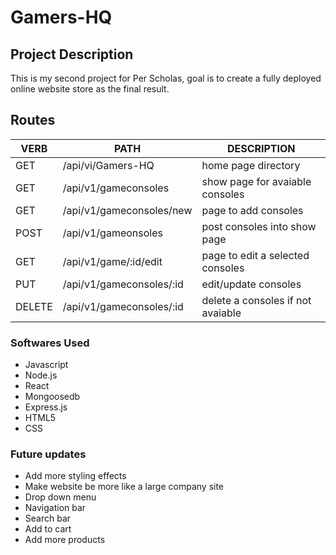 # Gamers-HQ
## Project Description
This is my second project for Per Scholas, goal is to create a fully deployed online website store as the final result.
## **Routes**
   VERB 		 | 		  PATH 		 |  	 DESCRIPTION
------------ | ------------- | -------------------
GET | /api/vi/Gamers-HQ | home page directory |
GET | /api/v1/gameconsoles | show page for avaiable consoles |
GET | /api/v1/gameconsoles/new | page to add consoles|
POST | /api/v1/gameonsoles | post consoles into show page |
GET | /api/v1/game/:id/edit | page to edit a selected consoles |
PUT | /api/v1/gameconsoles/:id | edit/update consoles|
DELETE | /api/v1/gameconsoles/:id | delete a consoles if not avaiable |

### Softwares Used
- Javascript
- Node.js
- React
- Mongoosedb
- Express.js
- HTML5
- CSS

### Future updates
- Add more styling effects
- Make website be more like a large company site
- Drop down menu
- Navigation bar
- Search bar
- Add to cart
- Add more products
